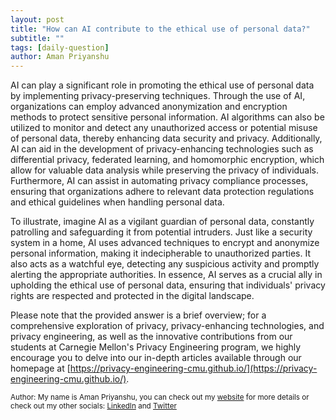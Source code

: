 ```yaml
---
layout: post
title: "How can AI contribute to the ethical use of personal data?"
subtitle: ""
tags: [daily-question]
author: Aman Priyanshu
---
```


AI can play a significant role in promoting the ethical use of personal data by implementing privacy-preserving techniques. Through the use of AI, organizations can employ advanced anonymization and encryption methods to protect sensitive personal information. AI algorithms can also be utilized to monitor and detect any unauthorized access or potential misuse of personal data, thereby enhancing data security and privacy. Additionally, AI can aid in the development of privacy-enhancing technologies such as differential privacy, federated learning, and homomorphic encryption, which allow for valuable data analysis while preserving the privacy of individuals. Furthermore, AI can assist in automating privacy compliance processes, ensuring that organizations adhere to relevant data protection regulations and ethical guidelines when handling personal data.

To illustrate, imagine AI as a vigilant guardian of personal data, constantly patrolling and safeguarding it from potential intruders. Just like a security system in a home, AI uses advanced techniques to encrypt and anonymize personal information, making it indecipherable to unauthorized parties. It also acts as a watchful eye, detecting any suspicious activity and promptly alerting the appropriate authorities. In essence, AI serves as a crucial ally in upholding the ethical use of personal data, ensuring that individuals' privacy rights are respected and protected in the digital landscape.

Please note that the provided answer is a brief overview; for a comprehensive exploration of privacy, privacy-enhancing technologies, and privacy engineering, as well as the innovative contributions from our students at Carnegie Mellon's Privacy Engineering program, we highly encourage you to delve into our in-depth articles available through our homepage at [https://privacy-engineering-cmu.github.io/](https://privacy-engineering-cmu.github.io/).

<small>Author: My name is Aman Priyanshu, you can check out my [website](https://amanpriyanshu.github.io/) for more details or check out my other socials: [LinkedIn](https://www.linkedin.com/in/aman-priyanshu/) and [Twitter](https://twitter.com/AmanPriyanshu6)</small>
